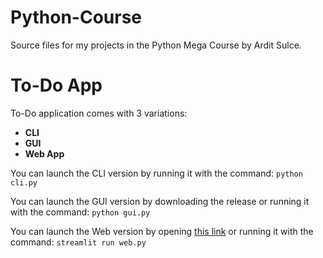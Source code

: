 # Python-Course
Source files for my projects in the Python Mega Course by Ardit Sulce.

# To-Do App
To-Do application comes with 3 variations:

- **CLI**
- **GUI**
- **Web App**

You can launch the CLI version by running it with the command:
`python cli.py`

You can launch the GUI version by downloading the release or running it with the command:
`python gui.py`

You can launch the Web version by opening [this link](https://gbp-todo.streamlit.app/) or running it with the command:
`streamlit run web.py`
